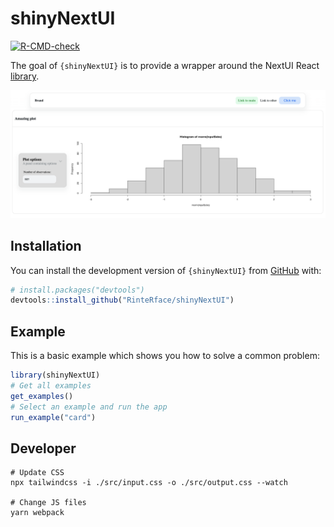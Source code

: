 
# shinyNextUI

<!-- badges: start -->
  [![R-CMD-check](https://github.com/RinteRface/shinyNextUI/actions/workflows/R-CMD-check.yaml/badge.svg)](https://github.com/RinteRface/shinyNextUI/actions/workflows/R-CMD-check.yaml)
  <!-- badges: end -->

The goal of `{shinyNextUI}` is to provide a wrapper around the
NextUI React [library](https://nextui.org/).

![](./man/figures/navbar.png)

## Installation

You can install the development version of `{shinyNextUI}` from [GitHub](https://github.com/) with:

``` r
# install.packages("devtools")
devtools::install_github("RinteRface/shinyNextUI")
```

## Example

This is a basic example which shows you how to solve a common problem:

``` r
library(shinyNextUI)
# Get all examples
get_examples()
# Select an example and run the app
run_example("card")
```

## Developer

```shell
# Update CSS
npx tailwindcss -i ./src/input.css -o ./src/output.css --watch

# Change JS files
yarn webpack
```
